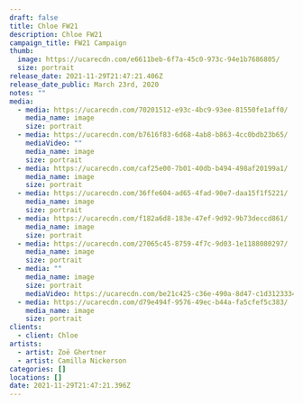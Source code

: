 ```yaml
---
draft: false
title: Chloe FW21
description: Chloe FW21
campaign_title: FW21 Campaign
thumb:
  image: https://ucarecdn.com/e6611beb-6f7a-45c0-973c-94e1b7686805/
  size: portrait
release_date: 2021-11-29T21:47:21.406Z
release_date_public: March 23rd, 2020
notes: ""
media:
  - media: https://ucarecdn.com/70201512-e93c-4bc9-93ee-81550fe1aff0/
    media_name: image
    size: portrait
  - media: https://ucarecdn.com/b7616f83-6d68-4ab8-b863-4cc0bdb23b65/
    mediaVideo: ""
    media_name: image
    size: portrait
  - media: https://ucarecdn.com/caf25e00-7b01-40db-b494-498af20199a1/
    media_name: image
    size: portrait
  - media: https://ucarecdn.com/36ffe604-ad65-4fad-90e7-daa15f1f5221/
    media_name: image
    size: portrait
  - media: https://ucarecdn.com/f182a6d8-183e-47ef-9d92-9b73deccd861/
    media_name: image
    size: portrait
  - media: https://ucarecdn.com/27065c45-8759-4f7c-9d03-1e1188080297/
    media_name: image
    size: portrait
  - media: ""
    media_name: image
    size: portrait
    mediaVideo: https://ucarecdn.com/be21c425-c36e-490a-8d47-c1d312333423/
  - media: https://ucarecdn.com/d79e494f-9576-49ec-b44a-fa5cfef5c383/
    media_name: image
    size: portrait
clients:
  - client: Chloe
artists:
  - artist: Zoë Ghertner
  - artist: Camilla Nickerson
categories: []
locations: []
date: 2021-11-29T21:47:21.396Z
---
```

